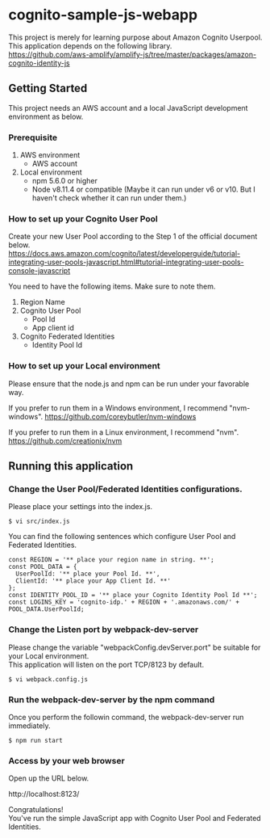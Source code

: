 # cognito-sample-js-webapp
This project is merely for learning purpose about Amazon Cognito Userpool.  
This application depends on the following library.  
https://github.com/aws-amplify/amplify-js/tree/master/packages/amazon-cognito-identity-js

## Getting Started
This project needs an AWS account and a local JavaScript development environment as below.

### Prerequisite

1. AWS environment
   * AWS account  
2. Local environment
   * npm 5.6.0 or higher  
   * Node v8.11.4 or compatible (Maybe it can run under v6 or v10. But I haven't check whether it can run under them.)  

### How to set up your Cognito User Pool
Create your new User Pool according to the Step 1 of the official document below.  
https://docs.aws.amazon.com/cognito/latest/developerguide/tutorial-integrating-user-pools-javascript.html#tutorial-integrating-user-pools-console-javascript

You need to have the following items. Make sure to note them.  
1. Region Name
2. Cognito User Pool
   * Pool Id
   * App client id
3. Cognito Federated Identities
   * Identity Pool Id

### How to set up your Local environment
Please ensure that the node.js and npm can be run under your favorable way.  

If you prefer to run them in a Windows environment, I recommend "nvm-windows".
https://github.com/coreybutler/nvm-windows

If you prefer to run them in a Linux environment, I recommend "nvm".
https://github.com/creationix/nvm

## Running this application
### Change the User Pool/Federated Identities configurations.
Please place your settings into the index.js.

```
$ vi src/index.js
```

You can find the following sentences which configure User Pool and Federated Identities.
```
const REGION = '** place your region name in string. **';
const POOL_DATA = {
  UserPoolId: '** place your Pool Id. **',
  ClientId: '** place your App Client Id. **'
};
const IDENTITY_POOL_ID = '** place your Cognito Identity Pool Id **';
const LOGINS_KEY = 'cognito-idp.' + REGION + '.amazonaws.com/' + POOL_DATA.UserPoolId;
```

### Change the Listen port by webpack-dev-server
Please change the variable "webpackConfig.devServer.port" be suitable for your Local environment.  
This application will listen on the port TCP/8123 by default.  

```
$ vi webpack.config.js
```

### Run the webpack-dev-server by the npm command
Once you perform the followin command, the webpack-dev-server run immediately.  

```
$ npm run start

```

### Access by your web browser
Open up the URL below.  

http://localhost:8123/

Congratulations!  
You've run the simple JavaScript app with Cognito User Pool and Federated Identities.


